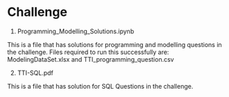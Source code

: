 # Challenge

1. Programming_Modelling_Solutions.ipynb

  This is a file that has solutions for programming and modelling questions in the challenge.
  Files required to run this successfully are: ModelingDataSet.xlsx and TTI_programming_question.csv 

2. TTI-SQL.pdf

  This is a file that has solution for SQL Questions in the challenge.
